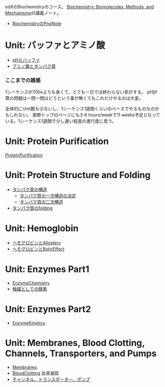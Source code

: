 edXのBiochemistryのコース。
[Biochemistry: Biomolecules, Methods, and Mechanisms](https://www.edx.org/course/biochemistry-biomolecules-methods-and-mechanisms-course-v1mitx705x3t2021)の講義ノート。

- [BiochemistryのPngNote](https://karino2.github.io/ImageGallery/Biochemistry705x.html)

# Unit: バッファとアミノ酸

- [pHとバッファ](pHとバッファ.md)
- [アミノ酸とタンパク質](アミノ酸とタンパク質.md)

### ここまでの雑感

1シーケンスが700xよりも長くて、とても一日では終わらない気がする。
pH計算の問題は一問一問はどうという事が無くてもこれだけやるのは大変。

全体的にUnit数も少ないし、1シーケンス1週間くらいのペースでやるものなのかもしれない。
実際トップのページにも3-6 hours/weekで11 weeks予定となっている。1シーケンス1週間で少し遅い程度の進行度に思う。

# Unit: Protein Purification

[ProteinPurification](ProteinPurification.md)

# Unit: Protein Structure and Folding

- [タンパク質の構造](タンパク質の構造.md)
  - [タンパク質の一次構造の決定](タンパク質の一次構造の決定.md)
  - [タンパク質の二次構造](タンパク質の二次構造.md)
- [タンパク質のfolding](タンパク質のfolding.md)

# Unit: Hemoglobin

- [ヘモグロビンとAllostery](ヘモグロビンとAllostery.md)
- [ヘモグロビンとBohrEffect](ヘモグロビンとBohrEffect.md)

# Unit: Enzymes Part1

- [EnzymeChemistry](EnzymeChemistry.md)
- [触媒としての酵素](触媒としての酵素.md)

# Unit: Enzymes Part2

- [EnzymeKinetics](EnzymeKinetics.md)

# Unit: Membranes, Blood Clotting, Channels, Transporters, and Pumps

- [Membranes](Membranes.md)
- [BloodClotting](BloodClotting.md) 血液凝固
- [チャンネル、トランスポーター、ポンプ](チャンネル、トランスポーター、ポンプ.md)